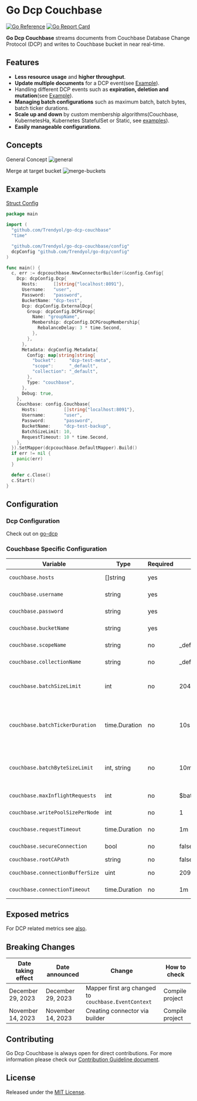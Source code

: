 # Go Dcp Couchbase

[![Go Reference](https://pkg.go.dev/badge/github.com/Trendyol/go-dcp-couchbase.svg)](https://pkg.go.dev/github.com/Trendyol/go-dcp-couchbase) [![Go Report Card](https://goreportcard.com/badge/github.com/Trendyol/go-dcp-couchbase)](https://goreportcard.com/report/github.com/Trendyol/go-dcp-couchbase)

**Go Dcp Couchbase** streams documents from Couchbase Database Change Protocol (DCP) and writes to
Couchbase bucket in near real-time.

## Features

* **Less resource usage** and **higher throughput**.
* **Update multiple documents** for a DCP event(see [Example](#example)).
* Handling different DCP events such as **expiration, deletion and mutation**(see [Example](#example)).
* **Managing batch configurations** such as maximum batch, batch bytes, batch ticker durations.
* **Scale up and down** by custom membership algorithms(Couchbase, KubernetesHa, Kubernetes StatefulSet or
  Static, see [examples](https://github.com/Trendyol/go-dcp#examples)).
* **Easily manageable configurations**.

## Concepts
General Concept
![general](docs/couchbase-dcp.png)

Merge at target bucket
![merge-buckets](docs/couchbase-merge-buckets.png)


## Example

[Struct Config](example/struct-config/main.go)

```go
package main

import (
  "github.com/Trendyol/go-dcp-couchbase"
  "time"

  "github.com/Trendyol/go-dcp-couchbase/config"
  dcpConfig "github.com/Trendyol/go-dcp/config"
)

func main() {
  c, err := dcpcouchbase.NewConnectorBuilder(&config.Config{
    Dcp: dcpConfig.Dcp{
      Hosts:      []string{"localhost:8091"},
      Username:   "user",
      Password:   "password",
      BucketName: "dcp-test",
      Dcp: dcpConfig.ExternalDcp{
        Group: dcpConfig.DCPGroup{
          Name: "groupName",
          Membership: dcpConfig.DCPGroupMembership{
            RebalanceDelay: 3 * time.Second,
          },
        },
      },
      Metadata: dcpConfig.Metadata{
        Config: map[string]string{
          "bucket":     "dcp-test-meta",
          "scope":      "_default",
          "collection": "_default",
        },
        Type: "couchbase",
      },
      Debug: true,
    },
    Couchbase: config.Couchbase{
      Hosts:          []string{"localhost:8091"},
      Username:       "user",
      Password:       "password",
      BucketName:     "dcp-test-backup",
      BatchSizeLimit: 10,
      RequestTimeout: 10 * time.Second,
    },
  }).SetMapper(dcpcouchbase.DefaultMapper).Build()
  if err != nil {
    panic(err)
  }

  defer c.Close()
  c.Start()
}
```

## Configuration

### Dcp Configuration

Check out on [go-dcp](https://github.com/Trendyol/go-dcp#configuration)

### Couchbase Specific Configuration

| Variable                         | Type          | Required | Default         | Description                                                                                         |                                                           
|----------------------------------|---------------|----------|-----------------|-----------------------------------------------------------------------------------------------------|
| `couchbase.hosts`                | []string      | yes      |                 | Couchbase connection urls                                                                           |
| `couchbase.username`             | string        | yes      |                 | Defines Couchbase username                                                                          |
| `couchbase.password`             | string        | yes      |                 | Defines Couchbase password                                                                          |
| `couchbase.bucketName`           | string        | yes      |                 | Defines Couchbase bucket name                                                                       |
| `couchbase.scopeName`            | string        | no       | _default        | Defines Couchbase scope name                                                                        |
| `couchbase.collectionName`       | string        | no       | _default        | Defines Couchbase collection name                                                                   |
| `couchbase.batchSizeLimit`       | int           | no       | 2048            | Maximum message count for batch, if exceed flush will be triggered.                                 |
| `couchbase.batchTickerDuration`  | time.Duration | no       | 10s             | Batch is being flushed automatically at specific time intervals for long waiting messages in batch. |
| `couchbase.batchByteSizeLimit`   | int, string   | no       | 10mb            | Maximum size(byte) for batch, if exceed flush will be triggered. `10mb` is default.                 |
| `couchbase.maxInflightRequests`  | int           | no       | $batchSizeLimit | Maximum request count for Couchbase                                                                 |
| `couchbase.writePoolSizePerNode` | int           | no       | 1               | Write connection pool size per node                                                                 |
| `couchbase.requestTimeout`       | time.Duration | no       | 1m              | Maximum request waiting time                                                                        |
| `couchbase.secureConnection`     | bool          | no       | false           | Enables secure connection.                                                                          |
| `couchbase.rootCAPath`           | string        | no       | false           | Defines root CA path.                                                                               |
| `couchbase.connectionBufferSize` | uint          | no       | 20971520        | Defines connectionBufferSize.                                                                       |
| `couchbase.connectionTimeout`    | time.Duration | no       | 1m              | Defines connectionTimeout.                                                                          |

## Exposed metrics

For DCP related metrics see [also](https://github.com/Trendyol/go-dcp#exposed-metrics).

## Breaking Changes

| Date taking effect | Date announced    | Change                                               | How to check    |
|--------------------|-------------------|------------------------------------------------------|-----------------|
| December 29, 2023  | December 29, 2023 | Mapper first arg changed to `couchbase.EventContext` | Compile project |
| November 14, 2023  | November 14, 2023 | Creating connector via builder                       | Compile project |

## Contributing

Go Dcp Couchbase is always open for direct contributions. For more information please check
our [Contribution Guideline document](./CONTRIBUTING.md).

## License

Released under the [MIT License](LICENSE).
